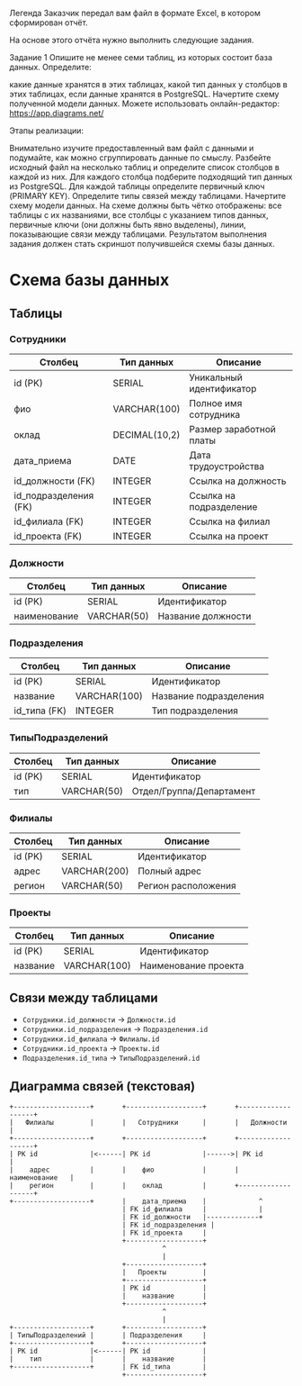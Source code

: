 Легенда
Заказчик передал вам файл в формате Excel, в котором сформирован отчёт.

На основе этого отчёта нужно выполнить следующие задания.

Задание 1
Опишите не менее семи таблиц, из которых состоит база данных. Определите:

какие данные хранятся в этих таблицах,
какой тип данных у столбцов в этих таблицах, если данные хранятся в PostgreSQL.
Начертите схему полученной модели данных. Можете использовать онлайн-редактор: https://app.diagrams.net/

Этапы реализации:

Внимательно изучите предоставленный вам файл с данными и подумайте, как можно сгруппировать данные по смыслу.
Разбейте исходный файл на несколько таблиц и определите список столбцов в каждой из них.
Для каждого столбца подберите подходящий тип данных из PostgreSQL.
Для каждой таблицы определите первичный ключ (PRIMARY KEY).
Определите типы связей между таблицами.
Начертите схему модели данных. На схеме должны быть чётко отображены:
все таблицы с их названиями,
все столбцы с указанием типов данных,
первичные ключи (они должны быть явно выделены),
линии, показывающие связи между таблицами.
Результатом выполнения задания должен стать скриншот получившейся схемы базы данных.

# Схема базы данных

## Таблицы

### Сотрудники
| Столбец             | Тип данных      | Описание                |
|---------------------|----------------|-------------------------|
| id (PK)             | SERIAL         | Уникальный идентификатор|
| фио                 | VARCHAR(100)   | Полное имя сотрудника   |
| оклад               | DECIMAL(10,2)  | Размер заработной платы |
| дата_приема         | DATE           | Дата трудоустройства    |
| id_должности (FK)   | INTEGER        | Ссылка на должность     |
| id_подразделения (FK)| INTEGER       | Ссылка на подразделение |
| id_филиала (FK)     | INTEGER        | Ссылка на филиал        |
| id_проекта (FK)     | INTEGER        | Ссылка на проект        |

### Должности
| Столбец       | Тип данных      | Описание          |
|---------------|----------------|-------------------|
| id (PK)       | SERIAL         | Идентификатор     |
| наименование  | VARCHAR(50)    | Название должности|

### Подразделения
| Столбец       | Тип данных      | Описание               |
|---------------|----------------|------------------------|
| id (PK)       | SERIAL         | Идентификатор          |
| название      | VARCHAR(100)   | Название подразделения |
| id_типа (FK)  | INTEGER        | Тип подразделения      |

### ТипыПодразделений
| Столбец | Тип данных      | Описание                        |
|---------|----------------|---------------------------------|
| id (PK) | SERIAL         | Идентификатор                   |
| тип     | VARCHAR(50)    | Отдел/Группа/Департамент        |

### Филиалы
| Столбец | Тип данных      | Описание              |
|---------|----------------|-----------------------|
| id (PK) | SERIAL         | Идентификатор         |
| адрес   | VARCHAR(200)   | Полный адрес          |
| регион  | VARCHAR(50)    | Регион расположения   |

### Проекты
| Столбец  | Тип данных      | Описание            |
|----------|----------------|---------------------|
| id (PK)  | SERIAL         | Идентификатор       |
| название | VARCHAR(100)   | Наименование проекта|

## Связи между таблицами

- `Сотрудники.id_должности` → `Должности.id`
- `Сотрудники.id_подразделения` → `Подразделения.id`
- `Сотрудники.id_филиала` → `Филиалы.id`
- `Сотрудники.id_проекта` → `Проекты.id`
- `Подразделения.id_типа` → `ТипыПодразделений.id`

## Диаграмма связей (текстовая)
```
+-------------------+       +-------------------+       +-------------------+
|   Филиалы         |       |   Сотрудники      |       |   Должности       |
+-------------------+       +-------------------+       +-------------------+
| PK id             |<------| PK id             |------>| PK id             |
|    адрес          |       |    фио            |       |    наименование   |
|    регион         |       |    оклад          |       +-------------------+
+-------------------+       |    дата_приема    |             ^
                            | FK id_филиала     |             |
                            | FK id_должности   |-------------+
                            | FK id_подразделения |
                            | FK id_проекта     |
                            +-------------------+
                                      ^
                                      |
                            +-------------------+
                            |   Проекты         |
                            +-------------------+
                            | PK id             |
                            |    название       |
                            +-------------------+
                                      ^
                                      |
+-------------------+       +-------------------+
| ТипыПодразделений |       | Подразделения     |
+-------------------+       +-------------------+
| PK id             |<------| PK id             |
|    тип            |       |    название       |
+-------------------+       | FK id_типа        |
                            +-------------------+
```